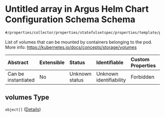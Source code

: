 # Untitled array in Argus Helm Chart Configuration Schema Schema

```txt
#/properties/collector/properties/statefulsetspec/properties/template/properties/spec/properties/volumes#/properties/collector/properties/statefulsetSpec/properties/template/properties/spec/properties/volumes
```

List of volumes that can be mounted by containers belonging to the pod. More info: <https://kubernetes.io/docs/concepts/storage/volumes>

| Abstract            | Extensible | Status         | Identifiable            | Custom Properties | Additional Properties | Access Restrictions | Defined In                                                        |
| :------------------ | :--------- | :------------- | :---------------------- | :---------------- | :-------------------- | :------------------ | :---------------------------------------------------------------- |
| Can be instantiated | No         | Unknown status | Unknown identifiability | Forbidden         | Allowed               | none                | [values.schema.json\*](values.schema.json "open original schema") |

## volumes Type

`object[]` ([Details](values-properties-the-collector-schema-properties-statefulsetspec-properties-template-properties-spec-properties-volumes-items.md))
